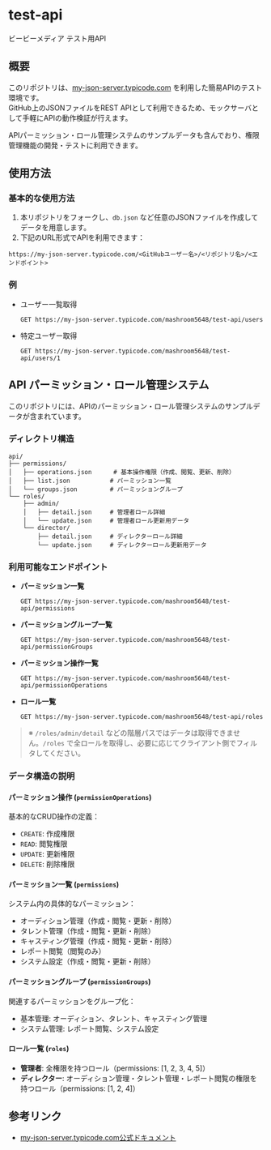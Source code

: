 # test-api

ビービーメディア テスト用API

## 概要

このリポジトリは、[my-json-server.typicode.com](https://my-json-server.typicode.com/) を利用した簡易APIのテスト環境です。  
GitHub上のJSONファイルをREST APIとして利用できるため、モックサーバとして手軽にAPIの動作検証が行えます。

APIパーミッション・ロール管理システムのサンプルデータも含んでおり、権限管理機能の開発・テストに利用できます。

## 使用方法

### 基本的な使用方法

1. 本リポジトリをフォークし、`db.json` など任意のJSONファイルを作成してデータを用意します。
2. 下記のURL形式でAPIを利用できます：

```
https://my-json-server.typicode.com/<GitHubユーザー名>/<リポジトリ名>/<エンドポイント>
```

### 例

- ユーザー一覧取得

  ```
  GET https://my-json-server.typicode.com/mashroom5648/test-api/users
  ```

- 特定ユーザー取得

  ```
  GET https://my-json-server.typicode.com/mashroom5648/test-api/users/1
  ```

## API パーミッション・ロール管理システム

このリポジトリには、APIのパーミッション・ロール管理システムのサンプルデータが含まれています。

### ディレクトリ構造

```
api/
├── permissions/
│   ├── operations.json      # 基本操作権限（作成、閲覧、更新、削除）
│   ├── list.json           # パーミッション一覧
│   └── groups.json         # パーミッショングループ
└── roles/
    ├── admin/
    │   ├── detail.json     # 管理者ロール詳細
    │   └── update.json     # 管理者ロール更新用データ
    └── director/
        ├── detail.json     # ディレクターロール詳細
        └── update.json     # ディレクターロール更新用データ
```



### 利用可能なエンドポイント

- **パーミッション一覧**
  ```
  GET https://my-json-server.typicode.com/mashroom5648/test-api/permissions
  ```

- **パーミッショングループ一覧**
  ```
  GET https://my-json-server.typicode.com/mashroom5648/test-api/permissionGroups
  ```

- **パーミッション操作一覧**
  ```
  GET https://my-json-server.typicode.com/mashroom5648/test-api/permissionOperations
  ```

- **ロール一覧**
  ```
  GET https://my-json-server.typicode.com/mashroom5648/test-api/roles
  ```

> ※ `/roles/admin/detail` などの階層パスではデータは取得できません。`/roles` で全ロールを取得し、必要に応じてクライアント側でフィルタしてください。


### データ構造の説明

#### パーミッション操作 (`permissionOperations`)
基本的なCRUD操作の定義：
- `CREATE`: 作成権限
- `READ`: 閲覧権限
- `UPDATE`: 更新権限
- `DELETE`: 削除権限

#### パーミッション一覧 (`permissions`)
システム内の具体的なパーミッション：
- オーディション管理（作成・閲覧・更新・削除）
- タレント管理（作成・閲覧・更新・削除）
- キャスティング管理（作成・閲覧・更新・削除）
- レポート閲覧（閲覧のみ）
- システム設定（作成・閲覧・更新・削除）

#### パーミッショングループ (`permissionGroups`)
関連するパーミッションをグループ化：
- 基本管理: オーディション、タレント、キャスティング管理
- システム管理: レポート閲覧、システム設定

#### ロール一覧 (`roles`)
- **管理者**: 全権限を持つロール（permissions: [1, 2, 3, 4, 5]）
- **ディレクター**: オーディション管理・タレント管理・レポート閲覧の権限を持つロール（permissions: [1, 2, 4]）

## 参考リンク

- [my-json-server.typicode.com公式ドキュメント](https://github.com/typicode/json-server)
